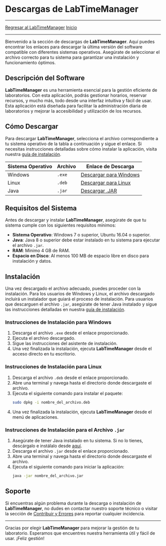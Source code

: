# Descargas de LabTimeManager

---
[Regresar al LabTimeManager](/Proyectos/LabTimeManager/Inicio)
[Inicio](/README)

---

Bienvenido a la sección de descargas de **LabTimeManager**. Aquí puedes encontrar los enlaces para descargar la última versión del software compatible con diferentes sistemas operativos. Asegúrate de seleccionar el archivo correcto para tu sistema para garantizar una instalación y funcionamiento óptimos.

## Descripción del Software

**LabTimeManager** es una herramienta esencial para la gestión eficiente de laboratorios. Con esta aplicación, podrás gestionar horarios, reservar recursos, y mucho más, todo desde una interfaz intuitiva y fácil de usar. Esta aplicación está diseñada para facilitar la administración diaria de laboratorios y mejorar la accesibilidad y utilización de los recursos.

## Cómo Descargar

Para descargar **LabTimeManager**, selecciona el archivo correspondiente a tu sistema operativo de la tabla a continuación y sigue el enlace. Si necesitas instrucciones detalladas sobre cómo instalar la aplicación, visita nuestra [guía de instalación](/Proyectos/LabTimeManager/Manual.md).

| Sistema Operativo | Archivo | Enlace de Descarga |
|-------------------|---------|--------------------|
| Windows           | `.exe`  | [Descargar para Windows](#) |
| Linux             | `.deb`  | [Descargar para Linux](#) |
| Java              | `.jar`  | [Descargar .JAR](#) |

## Requisitos del Sistema

Antes de descargar y instalar **LabTimeManager**, asegúrate de que tu sistema cumple con los siguientes requisitos mínimos:

- **Sistema Operativo**: Windows 7 o superior, Ubuntu 16.04 o superior.
- **Java**: Java 8 o superior debe estar instalado en tu sistema para ejecutar el archivo `.jar`.
- **RAM**: Mínimo 4 GB de RAM.
- **Espacio en Disco**: Al menos 100 MB de espacio libre en disco para instalación y datos.

## Instalación

Una vez descargado el archivo adecuado, puedes proceder con la instalación. Para los usuarios de Windows y Linux, el archivo descargado incluirá un instalador que guiará el proceso de instalación. Para usuarios que descarguen el archivo `.jar`, asegúrate de tener Java instalado y sigue las instrucciones detalladas en nuestra [guía de instalación](/Proyectos/LabTimeManager/Manual.md).

### Instrucciones de Instalación para Windows

1. Descarga el archivo `.exe` desde el enlace proporcionado.
2. Ejecuta el archivo descargado.
3. Sigue las instrucciones del asistente de instalación.
4. Una vez finalizada la instalación, ejecuta **LabTimeManager** desde el acceso directo en tu escritorio.

### Instrucciones de Instalación para Linux

1. Descarga el archivo `.deb` desde el enlace proporcionado.
2. Abre una terminal y navega hasta el directorio donde descargaste el archivo.
3. Ejecuta el siguiente comando para instalar el paquete:
   ```bash
   sudo dpkg -i nombre_del_archivo.deb
   ```
4. Una vez finalizada la instalación, ejecuta **LabTimeManager** desde el menú de aplicaciones.

### Instrucciones de Instalación para el Archivo `.jar`

1. Asegúrate de tener Java instalado en tu sistema. Si no lo tienes, descárgalo e instálalo desde [aquí](https://www.oracle.com/java/technologies/javase-downloads.html).
2. Descarga el archivo `.jar` desde el enlace proporcionado.
3. Abre una terminal y navega hasta el directorio donde descargaste el archivo.
4. Ejecuta el siguiente comando para iniciar la aplicación:
   ```bash
   java -jar nombre_del_archivo.jar
   ```

## Soporte

Si encuentras algún problema durante la descarga o instalación de **LabTimeManager**, no dudes en contactar nuestro soporte técnico o visitar la sección de [Contribuir y Errores](/Proyectos/LabTimeManager/ContribuiryErrores.md) para reportar cualquier incidencia.

---

Gracias por elegir **LabTimeManager** para mejorar la gestión de tu laboratorio. Esperamos que encuentres nuestra herramienta útil y fácil de usar. ¡Feliz gestión!

